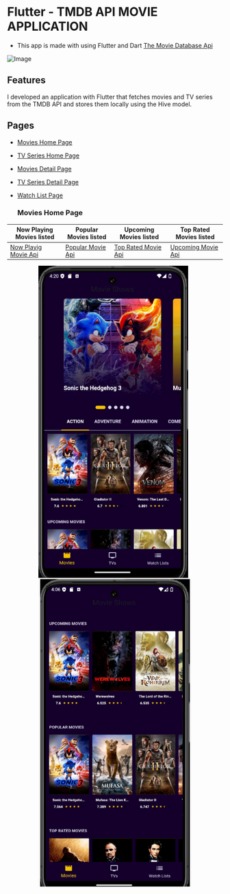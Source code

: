 # Flutter - TMDB API MOVIE APPLICATION
- This app is made with using Flutter and Dart [The Movie Database Api](https://developers.themoviedb.org/3/getting-started/introduction)

![Image](https://github.com/user-attachments/assets/333724f2-3661-4c1d-bddd-f393ec3d6bac)


## Features
I developed an application with Flutter that fetches movies and TV series from the TMDB API and stores them locally using the Hive model.

## Pages
- [Movies Home Page](#movies-home-page)
- [TV Series Home Page](#tvseries-home-page)
- [Movies Detail Page](#movies-detail-page)
- [TV Series Detail Page](#tvseries-detail-page)
- [Watch List Page](#watchlist-page)

  ### Movies Home Page
Now Playing Movies listed | Popular Movies listed                                                                             | Upcoming Movies listed                                                                              | Top Rated Movies listed 
---- |-----------------------------------------------------------------------------------|-----------------------------------------------------------------------------------| ---- |
 [Now Playig Movie Api](https://developer.themoviedb.org/reference/movie-now-playing-list) | [Popular Movie Api](https://developers.themoviedb.org/3/movies/get-popular-movies)|[Top Rated Movie Api](https://developers.themoviedb.org/3/movies/get-top-rated-movie)|[Upcoming Movie Api](https://developers.themoviedb.org/3/movies/get-upcoming) |

 <p align="center">
<img src="https://github.com/aysenurkocaak/Mobile_Application_Projects/blob/main/Flutter%20Projects/Comprehensive%20Movie%20App%20Projects/lib/Android%20Emulator%20-%20Pixel_8_API_35_5554%2018.01.2025%2019_20_44.png" width="350">&nbsp;&nbsp;
<img src="https://github.com/aysenurkocaak/Mobile_Application_Projects/blob/main/Flutter%20Projects/Comprehensive%20Movie%20App%20Projects/lib/moviesGenre.png" width="350">




  


